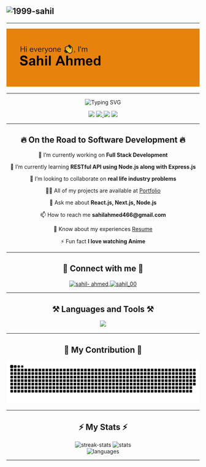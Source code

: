 <h2 align="left"> <img src="https://komarev.com/ghpvc/?username=1999-sahil&label=%20Visitors&color=0e75b6&style=flat" alt="1999-sahil" /> </h2>

---
![Header](./header.png)

---

<p align="center">
    <img src="https://readme-typing-svg.demolab.com?font=Fira+Code&weight=600&duration=4000&size=30&pause=1000&color=5FFB17&center=true&vCenter=true&width=435&lines=I'm+a+Software+Developer;I'm+a+Frontend+Developer;I'm+a+Full+Stack+Dev;I'm+a+React.js+Developer;I'm+a+Node.js+Developer;I'm+a+UI+Developer;I'm+a+Javascript+Dev" alt="Typing SVG"
    />
</p>

<p align="center">
  <a href="mailto:sahilahmed466@gmail.com" target="_blank"><img src="https://img.shields.io/badge/connect-%2300843e.svg?style=for-the-badge&logo=symfony&logoColor=white" /></a>    <a href="https://github.com/1999-sahil" target="_blank"> <img src="https://img.shields.io/badge/GitHub-100000?style=for-the-badge&logo=github&logoColor=white" /> </a>    <a href="https://www.linkedin.com/in/sahil-ahmed-86222718a/" target="_blank"><img src="https://img.shields.io/badge/LinkedIn-0077B5?style=for-the-badge&logo=linkedin&logoColor=white" /></a>    <a href="https://sahil-ahmed-devlab.vercel.app/" target="_blank"><img src="https://img.shields.io/badge/Portfolio-255E63?style=for-the-badge&logo=About.me&logoColor=white" /></a>
</p>

---
 
<h2 align="center">🔥 On the Road to Software Development 🔥</h2>

<p align="center">🔭 I’m currently working on <strong>Full Stack Development</strong></p>

<p align="center">🌱 I’m currently learning <strong>RESTful API using Node.js along with Express.js</strong></p>

<p align="center">👯 I’m looking to collaborate on <strong>real life industry problems</strong></p>

<p align="center">👨‍💻 All of my projects are available at <a href="https://sahil-ahmed-devlab.vercel.app/" target="_blank">Portfolio</a></p>

<p align="center">💬 Ask me about <strong>React.js, Next.js, Node.js</strong></p>

<p align="center">📫 How to reach me <strong>sahilahmed466@gmail.com</strong></p>

<p align="center">📄 Know about my experiences <a href="https://drive.google.com/file/d/1tIVSUotSDTObSh_rZcb9-fePVnhyThRF/view?usp=sharing" target="_blank">Resume</a></p>

<p align="center">⚡ Fun fact <strong>I love watching Anime</strong></p>


---

<h2 align="center">🔗 Connect with me 🔗</h2>

<p align="center">
  <a href="https://linkedin.com/in/sahil-ahmed" target="blank">
      <img align="center" src="https://raw.githubusercontent.com/rahuldkjain/github-profile-readme-generator/master/src/images/icons/Social/linked-in-alt.svg" alt="sahil- 
           ahmed"height="30" width="40" />
  </a>
  <a href="https://www.leetcode.com/sahil_00" target="blank">
    <img align="center" src="https://raw.githubusercontent.com/rahuldkjain/github-profile-readme-generator/master/src/images/icons/Social/leet-code.svg" alt="sahil_00" height="30" 
       width="40" />
  </a>
</p>

---

<h2 align="center">⚒️ Languages and Tools ⚒️</h2>

<div align="center">
    <kbd align="center">
    <p align="center">
  <a href="https://skillicons.dev">
    <img src="https://skillicons.dev/icons?i=git,react,babel,yarn,bootstrap,c,cpp,css,express,figma,firebase,github,gmail,html,htmx,java,js,mongodb,mysql,netlify,nextjs,materialui,nodejs,npm,prisma,redux,sass,svg,tailwind,ts,vite,vscode,windows&perline=12" />
  </a>
</p>
</kbd>
</div>

---

<h2 align="center">🐍 My Contribution 🐍</h2>

<div align="center">
    <img src="https://github.com/1999-sahil/1999-sahil/blob/output/github-contribution-grid-snake-dark.svg?palette=github-dark" alt="snake-animation" />
</div>

---

<h2 align="center">⚡ My Stats ⚡</h2>

<div align="center">
    <img src="https://streak-stats.demolab.com/?user=1999-sahil&theme=vision-friendly-dark" alt="streak-stats" /> <img src="https://github-readme-stats.vercel.app/api?username=1999-sahil&show_icons=true&theme=vision-friendly-dark" alt="stats" />
</div>

<div align="center">
    <img src="https://github-readme-stats.vercel.app/api/top-langs/?username=1999-sahil&theme=vision-friendly-dark&size_weight=0.5&count_weight=0.5" alt="languages" />
</div>

---
